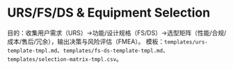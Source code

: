 # URS/FS/DS & Equipment Selection

目的：收集用户需求（URS）→功能/设计规格（FS/DS）→选型矩阵（性能/合规/成本/售后/冗余），输出决策与风险评估（FMEA）。
模板：`templates/urs-template-tmpl.md`、`templates/fs-ds-template-tmpl.md`、`templates/selection-matrix-tmpl.csv`。
